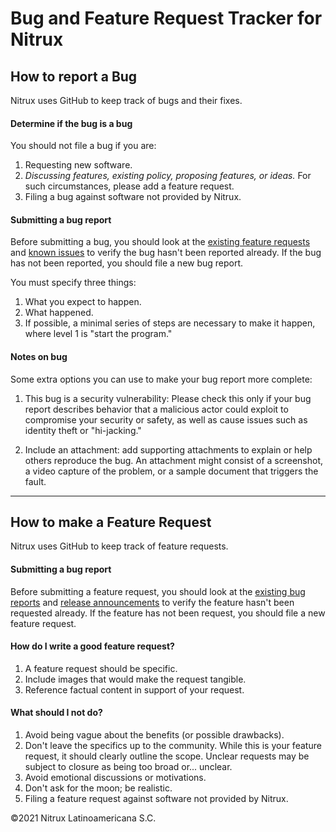 # Bug and Feature Request Tracker for Nitrux
## How to report a Bug
Nitrux uses GitHub to keep track of bugs and their fixes.

#### Determine if the bug is a bug
You should not file a bug if you are:

1. Requesting new software.
2. _Discussing features, existing policy, proposing features, or ideas._ For such circumstances, please add a feature request.
3. Filing a bug against software not provided by Nitrux.

#### Submitting a bug report

Before submitting a bug, you should look at the [existing feature requests](https://github.com/Nitrux/nitrux-bug-tracker/issues) and [known issues](https://nxos.org/known-issues) to verify the bug hasn't been reported already. If the bug has not been reported, you should file a new bug report.

You must specify three things:

1. What you expect to happen.
2. What happened.
3. If possible, a minimal series of steps are necessary to make it happen, where level 1 is "start the program."

#### Notes on bug

Some extra options you can use to make your bug report more complete:

1. This bug is a security vulnerability: Please check this only if your bug report describes behavior that a malicious actor could exploit to compromise your security or safety, as well as cause issues such as identity theft or "hi-jacking."

2. Include an attachment: add supporting attachments to explain or help others reproduce the bug. An attachment might consist of a screenshot, a video capture of the problem, or a sample document that triggers the fault.

----

## How to make a Feature Request
Nitrux uses GitHub to keep track of feature requests.

#### Submitting a bug report

Before submitting a feature request, you should look at the [existing bug reports](https://github.com/Nitrux/nitrux-bug-tracker/issues) and [release announcements](https://nxos.org/changelog) to verify the feature hasn't been requested already. If the feature has not been request, you should file a new feature request.

#### How do I write a good feature request?

1. A feature request should be specific.
2. Include images that would make the request tangible.
3. Reference factual content in support of your request.

#### What should I not do?

1. Avoid being vague about the benefits (or possible drawbacks).
2. Don't leave the specifics up to the community. While this is your feature request, it should clearly outline the scope. Unclear requests may be subject to closure as being too broad or... unclear.
3. Avoid emotional discussions or motivations.
4. Don't ask for the moon; be realistic.
5. Filing a feature request against software not provided by Nitrux.

©2021 Nitrux Latinoamericana S.C.
